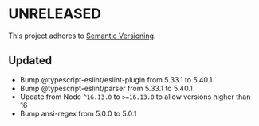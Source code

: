 # UNRELEASED

This project adheres to [Semantic Versioning](http://semver.org/).

## Updated

- Bump @typescript-eslint/eslint-plugin from 5.33.1 to 5.40.1
- Bump @typescript-eslint/parser from 5.33.1 to 5.40.1
- Update from Node `^16.13.0` to `>=16.13.0` to allow versions higher than 16
- Bump ansi-regex from 5.0.0 to 5.0.1
